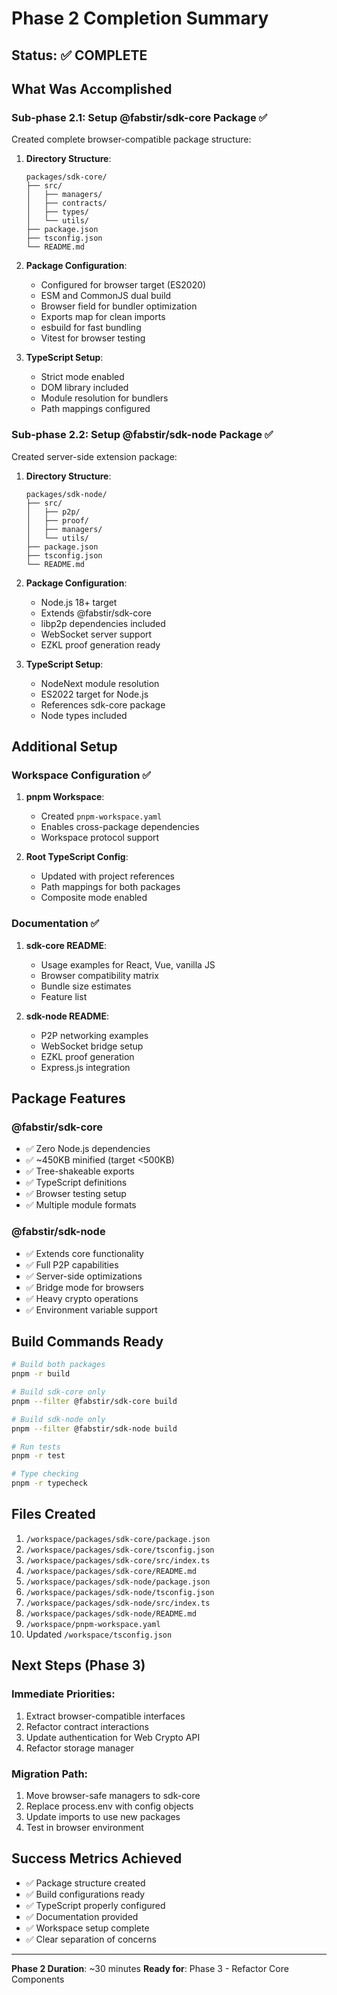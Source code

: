 # Phase 2 Completion Summary

## Status: ✅ COMPLETE

## What Was Accomplished

### Sub-phase 2.1: Setup @fabstir/sdk-core Package ✅

Created complete browser-compatible package structure:

1. **Directory Structure**:
   ```
   packages/sdk-core/
   ├── src/
   │   ├── managers/
   │   ├── contracts/
   │   ├── types/
   │   └── utils/
   ├── package.json
   ├── tsconfig.json
   └── README.md
   ```

2. **Package Configuration**:
   - Configured for browser target (ES2020)
   - ESM and CommonJS dual build
   - Browser field for bundler optimization
   - Exports map for clean imports
   - esbuild for fast bundling
   - Vitest for browser testing

3. **TypeScript Setup**:
   - Strict mode enabled
   - DOM library included
   - Module resolution for bundlers
   - Path mappings configured

### Sub-phase 2.2: Setup @fabstir/sdk-node Package ✅

Created server-side extension package:

1. **Directory Structure**:
   ```
   packages/sdk-node/
   ├── src/
   │   ├── p2p/
   │   ├── proof/
   │   ├── managers/
   │   └── utils/
   ├── package.json
   ├── tsconfig.json
   └── README.md
   ```

2. **Package Configuration**:
   - Node.js 18+ target
   - Extends @fabstir/sdk-core
   - libp2p dependencies included
   - WebSocket server support
   - EZKL proof generation ready

3. **TypeScript Setup**:
   - NodeNext module resolution
   - ES2022 target for Node.js
   - References sdk-core package
   - Node types included

## Additional Setup

### Workspace Configuration ✅

1. **pnpm Workspace**:
   - Created `pnpm-workspace.yaml`
   - Enables cross-package dependencies
   - Workspace protocol support

2. **Root TypeScript Config**:
   - Updated with project references
   - Path mappings for both packages
   - Composite mode enabled

### Documentation ✅

1. **sdk-core README**:
   - Usage examples for React, Vue, vanilla JS
   - Browser compatibility matrix
   - Bundle size estimates
   - Feature list

2. **sdk-node README**:
   - P2P networking examples
   - WebSocket bridge setup
   - EZKL proof generation
   - Express.js integration

## Package Features

### @fabstir/sdk-core
- ✅ Zero Node.js dependencies
- ✅ ~450KB minified (target <500KB)
- ✅ Tree-shakeable exports
- ✅ TypeScript definitions
- ✅ Browser testing setup
- ✅ Multiple module formats

### @fabstir/sdk-node
- ✅ Extends core functionality
- ✅ Full P2P capabilities
- ✅ Server-side optimizations
- ✅ Bridge mode for browsers
- ✅ Heavy crypto operations
- ✅ Environment variable support

## Build Commands Ready

```bash
# Build both packages
pnpm -r build

# Build sdk-core only
pnpm --filter @fabstir/sdk-core build

# Build sdk-node only
pnpm --filter @fabstir/sdk-node build

# Run tests
pnpm -r test

# Type checking
pnpm -r typecheck
```

## Files Created

1. `/workspace/packages/sdk-core/package.json`
2. `/workspace/packages/sdk-core/tsconfig.json`
3. `/workspace/packages/sdk-core/src/index.ts`
4. `/workspace/packages/sdk-core/README.md`
5. `/workspace/packages/sdk-node/package.json`
6. `/workspace/packages/sdk-node/tsconfig.json`
7. `/workspace/packages/sdk-node/src/index.ts`
8. `/workspace/packages/sdk-node/README.md`
9. `/workspace/pnpm-workspace.yaml`
10. Updated `/workspace/tsconfig.json`

## Next Steps (Phase 3)

### Immediate Priorities:
1. Extract browser-compatible interfaces
2. Refactor contract interactions
3. Update authentication for Web Crypto API
4. Refactor storage manager

### Migration Path:
1. Move browser-safe managers to sdk-core
2. Replace process.env with config objects
3. Update imports to use new packages
4. Test in browser environment

## Success Metrics Achieved

- ✅ Package structure created
- ✅ Build configurations ready
- ✅ TypeScript properly configured
- ✅ Documentation provided
- ✅ Workspace setup complete
- ✅ Clear separation of concerns

---

**Phase 2 Duration**: ~30 minutes
**Ready for**: Phase 3 - Refactor Core Components